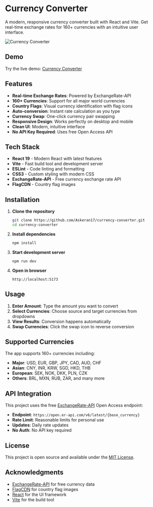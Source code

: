 # Currency Converter

A modern, responsive currency converter built with React and Vite. Get real-time exchange rates for 160+ currencies with an intuitive user interface.

![Currency Converter](./public/demo.png)

## Demo

Try the live demo: [Currency Converter](https://askeran17.github.io/currency-converter/)

## Features

- **Real-time Exchange Rates**: Powered by ExchangeRate-API
- **160+ Currencies**: Support for all major world currencies
- **Country Flags**: Visual currency identification with flag icons
- **Auto-conversion**: Instant rate calculation as you type
- **Currency Swap**: One-click currency pair swapping
- **Responsive Design**: Works perfectly on desktop and mobile
- **Clean UI**: Modern, intuitive interface
- **No API Key Required**: Uses free Open Access API

## Tech Stack

- **React 19** - Modern React with latest features
- **Vite** - Fast build tool and development server
- **ESLint** - Code linting and formatting
- **CSS3** - Custom styling with modern CSS
- **ExchangeRate-API** - Free currency exchange rate API
- **FlagCDN** - Country flag images

## Installation

1. **Clone the repository**
   ```bash
   git clone https://github.com/Askeran17/currency-converter.git
   cd currency-converter
   ```

2. **Install dependencies**
   ```bash
   npm install
   ```

3. **Start development server**
   ```bash
   npm run dev
   ```

4. **Open in browser**
   ```
   http://localhost:5173
   ```

## Usage

1. **Enter Amount**: Type the amount you want to convert
2. **Select Currencies**: Choose source and target currencies from dropdowns
3. **View Results**: Conversion happens automatically
4. **Swap Currencies**: Click the swap icon to reverse conversion

## Supported Currencies

The app supports 160+ currencies including:

- **Major**: USD, EUR, GBP, JPY, CAD, AUD, CHF
- **Asian**: CNY, INR, KRW, SGD, HKD, THB
- **European**: SEK, NOK, DKK, PLN, CZK
- **Others**: BRL, MXN, RUB, ZAR, and many more

## API Integration

This project uses the free [ExchangeRate-API](https://exchangerate-api.com/) Open Access endpoint:

- **Endpoint**: `https://open.er-api.com/v6/latest/{base_currency}`
- **Rate Limit**: Reasonable limits for personal use
- **Updates**: Daily rate updates
- **No Auth**: No API key required

## License

This project is open source and available under the [MIT License](LICENSE).

## Acknowledgments

- [ExchangeRate-API](https://exchangerate-api.com/) for free currency data
- [FlagCDN](https://flagcdn.com/) for country flag images
- [React](https://reactjs.org/) for the UI framework
- [Vite](https://vitejs.dev/) for the build tool
